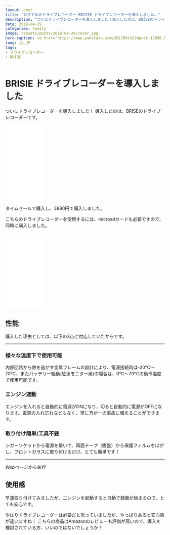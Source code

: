 ```yaml
---
layout: post
title: "おすすめのドライブレコーダー BRISIE ドライブレコーダーを導入しました。"
description: "ついにドライブレコーダーを導入しました！導入したのは、BRISEのドライブレコーダーです。タイムセールで購入し、3880円で購入しました。"
date: 2018-04-29
categories: family
image: /assets/posts/2018-04-29/cover.jpg
hero-caption: <a href="https://www.pakutaso.com/20170814224post-12856.html">ぱたくそ</a>
lang: ja_JP
tags:
- ドライブレコーダー
- BRISE
---
```


# BRISIE ドライブレコーダーを導入しました

ついにドライブレコーダーを導入しました！
導入したのは、BRISEのドライブレコーダーです。

<iframe style="width:120px;height:240px;" marginwidth="0" marginheight="0" scrolling="no" frameborder="0" src="//rcm-fe.amazon-adsystem.com/e/cm?lt1=_blank&bc1=000000&IS2=1&bg1=FFFFFF&fc1=000000&lc1=0000FF&t=maasaamiichii-22&o=9&p=8&l=as4&m=amazon&f=ifr&ref=as_ss_li_til&asins=B07B45ZGDK&linkId=6666d95b1db28dd341d9ea79467dbc13"></iframe>

タイムセールで購入し、3880円で購入しました。

こちらのドライブレコーダーを使用するには、microsdカードも必要ですので、同時に購入しました。

<iframe style="width:120px;height:240px;" marginwidth="0" marginheight="0" scrolling="no" frameborder="0" src="//rcm-fe.amazon-adsystem.com/e/cm?lt1=_blank&bc1=000000&IS2=1&bg1=FFFFFF&fc1=000000&lc1=0000FF&t=maasaamiichii-22&o=9&p=8&l=as4&m=amazon&f=ifr&ref=as_ss_li_til&asins=B06XSV23T1&linkId=9a0289bdd67272eb6df3c53c4dbca84e"></iframe>


## 性能

購入した理由としては、以下の3点に対応していたからです。

---

### 様々な温度下で使用可能
内部回路から熱を逃がす金属フレームの設計により、電源接続時は-20℃～70℃、またバッテリー駆動(駐車モニター用)の場合は、0℃～70℃の動作温度で使用可能です。

### エンジン連動
エンジンを入れると自動的に電源がONになり，切ると自動的に電源がOFFになります。電源の入れ忘れなどもなく、常に万が一の事故に備えることができます。

### 取り付け簡単/工具不要
シガーソケットから電源を繋いで、両面テープ（吸盤）から保護フィルムをはがし、フロントガラスに取り付けるだけ、とても簡単です！

---

*Webページから抜粋*

## 使用感

早速取り付けてみましたが、エンジンを起動すると自動で録画が始まるので、とても安心です。

やはりドライブレコーダーは必要だと思っていましたが、やっぱりあると安心感が違いますね！
こちらの商品はAmazonのレビューも評価が高いので、導入を検討されている方、いいのではないでしょうか？

